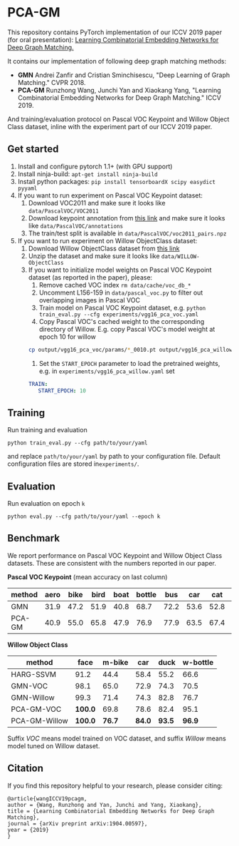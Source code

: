 # PCA-GM

This repository contains PyTorch implementation of our ICCV 2019 paper (for oral presentation): [Learning Combinatorial Embedding Networks for Deep Graph Matching.](https://arxiv.org/abs/1904.00597)

It contains our implementation of following deep graph matching methods: 

* **GMN** Andrei Zanfir and Cristian Sminchisescu, "Deep Learning of Graph Matching." CVPR 2018.
* **PCA-GM** Runzhong Wang, Junchi Yan and Xiaokang Yang, "Learning Combinatorial Embedding Networks for Deep Graph Matching." ICCV 2019.

And training/evaluation protocol on Pascal VOC Keypoint and Willow Object Class dataset, inline with the experiment part of our ICCV 2019 paper.

## Get started

1. Install and configure pytorch 1.1+ (with GPU support)
1. Install ninja-build: ``apt-get install ninja-build``
1. Install python packages: ``pip install tensorboardX scipy easydict pyyaml``
1. If you want to run experiment on Pascal VOC Keypoint dataset:
    1. Download VOC2011 and make sure it looks like ``data/PascalVOC/VOC2011``
    1. Download keypoint annotation from [this link](https://www2.eecs.berkeley.edu/Research/Projects/CS/vision/shape/poselets/voc2011_keypoints_Feb2012.tgz) and make sure it looks like ``data/PascalVOC/annotations``
    1. The train/test split is available in ``data/PascalVOC/voc2011_pairs.npz``
1. If you want to run experiment on Willow ObjectClass dataset:
    1. Download Willow ObjectClass dataset from [this link](http://www.di.ens.fr/willow/research/graphlearning/WILLOW-ObjectClass_dataset.zip)
    1. Unzip the dataset and make sure it looks like ``data/WILLOW-ObjectClass``
    1. If you want to initialize model weights on Pascal VOC Keypoint dataset (as reported in the paper), please:
        1. Remove cached VOC index ``rm data/cache/voc_db_*``
        1. Uncomment L156-159 in ``data/pascal_voc.py`` to filter out overlapping images in Pascal VOC
        1. Train model on Pascal VOC Keypoint dataset, e.g. ``python train_eval.py --cfg experiments/vgg16_pca_voc.yaml``
        1. Copy Pascal VOC's cached weight to the corresponding directory of Willow. E.g. copy Pascal VOC's model weight at epoch 10 for willow
        ```bash
        cp output/vgg16_pca_voc/params/*_0010.pt output/vgg16_pca_willow/params/
        ```
        1. Set the ``START_EPOCH`` parameter to load the pretrained weights, e.g. in ``experiments/vgg16_pca_willow.yaml`` set
        ```yaml
        TRAIN:
           START_EPOCH: 10
        ```

## Training

Run training and evaluation

``python train_eval.py --cfg path/to/your/yaml`` 

and replace ``path/to/your/yaml`` by path to your configuration file. Default configuration files are stored in``experiments/``.

## Evaluation

Run evaluation on epoch ``k``

``python eval.py --cfg path/to/your/yaml --epoch k`` 

## Benchmark

We report performance on Pascal VOC Keypoint and Willow Object Class datasets. These are consistent with the numbers reported in our paper.

**Pascal VOC Keypoint** (mean accuracy on last column)

| method | aero | bike | bird | boat | bottle | bus  | car  | cat  | chair | cow  | table | dog  | horse | mbike | person | plant | sheep | sofa | train | tv   | mean     |
| ------ | ---- | ---- | ---- | ---- | ------ | ---- | ---- | ---- | ----- | ---- | ----- | ---- | ----- | ----- | ------ | ----- | ----- | ---- | ----- | ---- | -------- |
| GMN    | 31.9 | 47.2 | 51.9 | 40.8 | 68.7   | 72.2 | 53.6 | 52.8 | 34.6  | 48.6 | 72.3  | 47.7 | 54.8  | 51.0  | 38.6   | 75.1  | 49.5  | 45.0 | 83.0  | 86.3 | 55.3     |
| PCA-GM | 40.9 | 55.0 | 65.8 | 47.9 | 76.9   | 77.9 | 63.5 | 67.4 | 33.7  | 65.5 | 63.6  | 61.3 | 68.9  | 62.8  | 44.9   | 77.5  | 67.4  | 57.5 | 86.7  | 90.9 | **63.8** |

**Willow Object Class**

| method        | face      | m-bike   | car      | duck     | w-bottle |
| ------------- | --------- | -------- | -------- | -------- | -------- |
| HARG-SSVM     | 91.2      | 44.4     | 58.4     | 55.2     | 66.6     |
| GMN-VOC       | 98.1      | 65.0     | 72.9     | 74.3     | 70.5     |
| GMN-Willow    | 99.3      | 71.4     | 74.3     | 82.8     | 76.7     |
| PCA-GM-VOC    | **100.0** | 69.8     | 78.6     | 82.4     | 95.1     |
| PCA-GM-Willow | **100.0** | **76.7** | **84.0** | **93.5** | **96.9** |

Suffix *VOC* means model trained on VOC dataset, and suffix *Willow* means model tuned on Willow dataset.

## Citation

If you find this repository helpful to your research, please consider citing:
```text
@article{wangICCV19pcagm,
author = {Wang, Runzhong and Yan, Junchi and Yang, Xiaokang},
title = {Learning Combinatorial Embedding Networks for Deep Graph Matching},
journal = {arXiv preprint arXiv:1904.00597},
year = {2019}
}
```